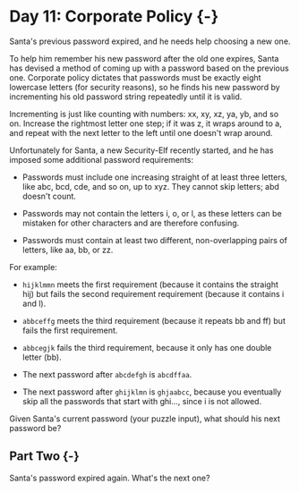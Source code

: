# Day 11: Corporate Policy {-}

Santa's previous password expired, and he needs help choosing a new one.

To help him remember his new password after the old one expires, Santa has
devised a method of coming up with a password based on the previous
one. Corporate policy dictates that passwords must be exactly eight lowercase
letters (for security reasons), so he finds his new password by incrementing his
old password string repeatedly until it is valid.

Incrementing is just like counting with numbers: xx, xy, xz, ya, yb, and so
on. Increase the rightmost letter one step; if it was z, it wraps around to a,
and repeat with the next letter to the left until one doesn't wrap around.

Unfortunately for Santa, a new Security-Elf recently started, and he has imposed
some additional password requirements:

+ Passwords must include one increasing straight of at least three letters, like
  abc, bcd, cde, and so on, up to xyz. They cannot skip letters; abd doesn't
  count.

+ Passwords may not contain the letters i, o, or l, as these letters can be
  mistaken for other characters and are therefore confusing.

+ Passwords must contain at least two different, non-overlapping pairs of
  letters, like aa, bb, or zz.

For example:

+ `hijklmmn` meets the first requirement (because it contains the straight hij)
  but fails the second requirement requirement (because it contains i and l).

+ `abbceffg` meets the third requirement (because it repeats bb and ff) but
  fails the first requirement.

+ `abbcegjk` fails the third requirement, because it only has one double letter
  (bb).

+ The next password after `abcdefgh` is `abcdffaa`.

+ The next password after `ghijklmn` is `ghjaabcc`, because you eventually skip
  all the passwords that start with ghi..., since i is not allowed.

Given Santa's current password (your puzzle input), what should his next password be?

## Part Two {-}

Santa's password expired again. What's the next one?

